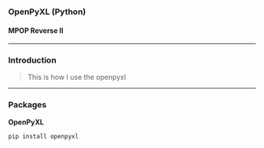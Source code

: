 ### OpenPyXL (Python)
#### MPOP Reverse II
---
### Introduction
> This is how I use the openpyxl
---
### Packages
**OpenPyXL**
```Bash
pip install openpyxl
```